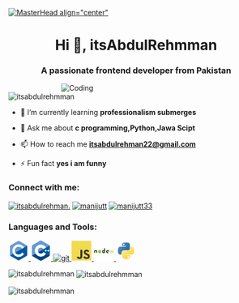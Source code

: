 [![MasterHead align="center"](https://repository-images.githubusercontent.com/588181932/e36ec678-7984-4cdd-8e4c-a3932772ff8e)](https://itsAbdulRehmman.io)
<h1 align="center">Hi 👋,  itsAbdulRehmman</h1>
<h3 align="center">A passionate frontend developer from Pakistan</h3>
<img align="right" alt="Coding" width="400" src="https://cdn.dribbble.com/users/1162077/screenshots/3848914/media/7ed7d5ca074b48b328150e5a231e8d1f.gif">

<p align="left"> <img src="https://komarev.com/ghpvc/?username=itsabdulrehmman&label=Profile%20views&color=0e75b6&style=flat" alt="itsabdulrehmman" /> </p>

 
- 🌱 I’m currently learning **professionalism submerges**

- 💬 Ask me about **c programming,Python,Jawa Scipt**

- 📫 How to reach me **itsabdulrehman22@gmail.com**

- ⚡ Fun fact **yes i am funny**

<h3 align="left">Connect with me:</h3>
<p align="left">
<a href="https://linkedin.com/in/itsabdulrehman." target="blank"><img align="center" src="https://raw.githubusercontent.com/rahuldkjain/github-profile-readme-generator/master/src/images/icons/Social/linked-in-alt.svg" alt="itsabdulrehman." height="30" width="40" /></a>
<a href="https://fb.com/manijutt" target="blank"><img align="center" src="https://raw.githubusercontent.com/rahuldkjain/github-profile-readme-generator/master/src/images/icons/Social/facebook.svg" alt="manijutt" height="30" width="40" /></a>
<a href="https://instagram.com/manijutt33" target="blank"><img align="center" src="https://raw.githubusercontent.com/rahuldkjain/github-profile-readme-generator/master/src/images/icons/Social/instagram.svg" alt="manijutt33" height="30" width="40" /></a>
</p>

<h3 align="left">Languages and Tools:</h3>
<p align="left"> <a href="https://www.cprogramming.com/" target="_blank" rel="noreferrer"> <img src="https://raw.githubusercontent.com/devicons/devicon/master/icons/c/c-original.svg" alt="c" width="40" height="40"/> </a> <a href="https://www.w3schools.com/cpp/" target="_blank" rel="noreferrer"> <img src="https://raw.githubusercontent.com/devicons/devicon/master/icons/cplusplus/cplusplus-original.svg" alt="cplusplus" width="40" height="40"/> </a> <a href="https://git-scm.com/" target="_blank" rel="noreferrer"> <img src="https://www.vectorlogo.zone/logos/git-scm/git-scm-icon.svg" alt="git" width="40" height="40"/> </a> <a href="https://developer.mozilla.org/en-US/docs/Web/JavaScript" target="_blank" rel="noreferrer"> <img src="https://raw.githubusercontent.com/devicons/devicon/master/icons/javascript/javascript-original.svg" alt="javascript" width="40" height="40"/> </a> <a href="https://nodejs.org" target="_blank" rel="noreferrer"> <img src="https://raw.githubusercontent.com/devicons/devicon/master/icons/nodejs/nodejs-original-wordmark.svg" alt="nodejs" width="40" height="40"/> </a> <a href="https://www.python.org" target="_blank" rel="noreferrer"> <img src="https://raw.githubusercontent.com/devicons/devicon/master/icons/python/python-original.svg" alt="python" width="40" height="40"/> </a> </p>

<p><img align="left" src="https://github-readme-stats.vercel.app/api/top-langs?username=itsabdulrehmman&show_icons=true&locale=en&layout=compact" alt="itsabdulrehmman" /></p>

<p>&nbsp;<img align="center" src="https://github-readme-stats.vercel.app/api?username=itsabdulrehmman&show_icons=true&locale=en" alt="itsabdulrehmman" /></p>

<p><img align="center" src="https://github-readme-streak-stats.herokuapp.com/?user=itsabdulrehmman&" alt="itsabdulrehmman" /></p>
